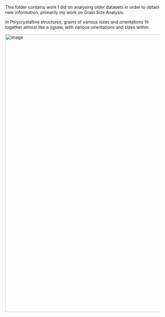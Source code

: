This folder contains work I did on analysing older datasets in order to obtain new information, primarily my work on Grain Size Analysis.

In Polycrystalline structures, grains of various sizes and orientations fit together almost like a jigsaw, with various orientations and sizes within.

<img width="799" height="901" alt="image" src="https://github.com/user-attachments/assets/773cacbb-69f5-4540-8489-6bba61d1ec5f" />
